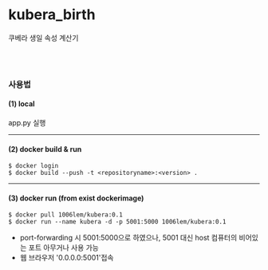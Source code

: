 # kubera_birth
쿠베라 생일 속성 계산기



<br>
<br>

### 사용법

#### (1) local
app.py 실행 

---
#### (2) docker build & run
```shell
$ docker login 
$ docker build --push -t <repositoryname>:<version> .
```
---

#### (3) docker run (from exist dockerimage)
```shell
$ docker pull 1006lem/kubera:0.1
$ docker run --name kubera -d -p 5001:5000 1006lem/kubera:0.1
```

- port-forwarding 시 5001:5000으로 하였으나, 5001 대신 host 컴퓨터의 비어있는 포트 아무거나 사용 가능
- 웹 브라우저 '0.0.0.0:5001'접속
